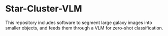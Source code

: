 # Star-Cluster-VLM
This repository includes software to segment large galaxy images into smaller objects, and feeds them through a VLM for zero-shot classification.
